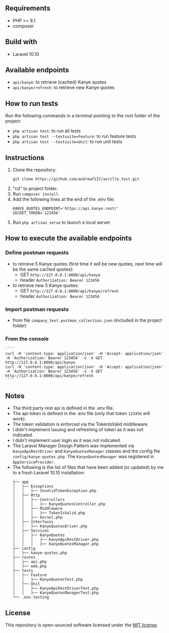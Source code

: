 ## Requirements

* PHP >= 8.1
* composer


## Build with

* Laravel 10.10


## Available endpoints

* `api/kanye`: to retrieve (cached) Kanye quotes
* `api/kanye/refresh`: to retrieve new Kanye quotes


## How to run tests

Run the following commands in a terminal pointing to the root folder of the project:
* `php artisan test`: to run all tests
* `php artisan test --testsuite=Feature`: to run feature tests
* `php artisan test --testsuite=Unit`: to run unit tests


## Instructions

1. Clone the repository:
    ````
    git clone https://github.com/andrewf137/avrillo_test.git
    ````
2. "cd" to project folder.
3. Run `composer install`.
4. Add the following lines at the end of the .env file:
    ````
    KANYE_QUOTES_ENDPOINT='https://api.kanye.rest/'
    SECRET_TOKEN='123456'
    ````
5. Run `php artisan serve` to launch a local server


## How to execute the available endpoints

### Define postman requests
   * to retrieve 5 Kanye quotes (first time it will be new quotes, next time will be the same cached quotes):
     * GET `http://127.0.0.1:8000/api/kanye`
     * header `Authorization: Bearer 123456`
   * to retrieve new 5 Kanye quotes:
     * GET `http://127.0.0.1:8000/api/kanye/refresh`
     * header `Authorization: Bearer 123456`
### Import postman requests
   * from file `company_test.postman_collection.json` (included in the project folder)
### From the console
    ````
    curl -H 'content-type: application/json' -H 'Accept: application/json' -H 'Authorization: Bearer 123456' -v -X GET http://127.0.0.1:8000/api/kanye
    curl -H 'content-type: application/json' -H 'Accept: application/json' -H 'Authorization: Bearer 123456' -v -X GET http://127.0.0.1:8000/api/kanye/refresh
    ````


## Notes

* The third party rest api is defined in the .env file.
* The api token is defined in the .env file (only that token `123456` will work).
* The token validation is enforced via the TokenIsValid middleware.
* I didn't implement issuing and refreshing of token as it was not indicated.
* I didn't implement user login as it was not indicated.
* The Laravel Manager Design Pattern was implemented via `KanyeApiRestDriver` and `KanyeQuotesManager` classes and the config file `config/kanye-quotes.php`. The `KanyeQuotesManager` was registered in `AppServiceProvider`.
* The following is the list of files that have been added (or updated) by me to a fresh Laravel 10.10 installation:
    ````
    ├── app
    │   ├── Exceptions
    │   │   ├── InvalidTokenException.php
    │   ├── Http
    │   │   ├── Controllers
    │   │   │   ├── KanyeQuotesController.php
    │   │   ├── Middleware
    │   │   │   ├── TokenIsValid.php
    │   │   ├── kernel.php
    │   ├── Interfaces
    │   │   ├── KanyeQuotesDriver.php
    │   ├── Services
    │   │   ├── KanyeQuotes
    │   │   │   ├── KanyeApiRestDriver.php
    │   │   │   ├── KanyeQuotesManager.php
    ├── config
    │   ├── kanye-quotes.php
    ├── routes
    │   ├── api.php
    │   ├── web.php
    ├── tests
    │   ├── Feature
    │   │   ├── KanyeQuotesTest.php
    │   ├── Unit
    │   │   ├── KanyeApiRestDriverTest.php
    │   │   ├── KanyeQuotesManagerTest.php
    └── .env.testing
    ````


## License

This repository is open-sourced software licensed under the [MIT license](https://opensource.org/licenses/MIT).
